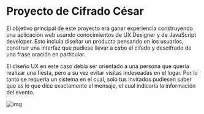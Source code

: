# Proyecto de Cifrado César


El objetivo principal de este proyecto era ganar experiencia construyendo una aplicación web usando conocimientos de UX Designer y de JavaScript developer. Esto incluía diseñar un producto pensando en los usuarios, construir una interfaz que pudiese llevar a cabo el cifado y descifrado de una frase oración en particular.

El diseño UX en este caso debía ser orientado a una persona que quería realizar una fiesta, pero a su vez evitar visitas indeseadas en el lugar. Por lo tanto se requeria un sistema en el cual, solo tus invitados pudiesen saber que es lo que dice exactamente el mensaje, el cual indicaría la información del evento.


![img](https://i.imgur.com/KEDwvHD.png)

